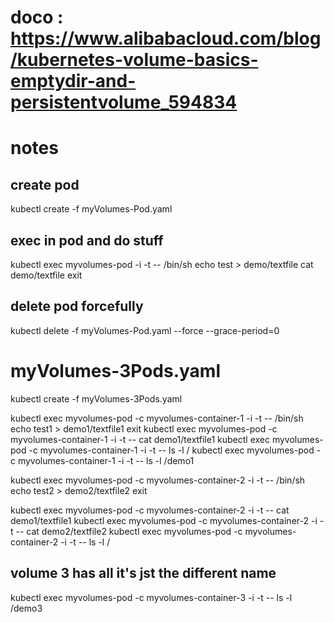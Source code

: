 # doco : https://www.alibabacloud.com/blog/kubernetes-volume-basics-emptydir-and-persistentvolume_594834

# notes
## create pod
kubectl create -f myVolumes-Pod.yaml

## exec in pod and do stuff
kubectl exec myvolumes-pod -i -t -- /bin/sh
echo test > demo/textfile
cat demo/textfile
exit

## delete pod forcefully
kubectl delete -f myVolumes-Pod.yaml --force --grace-period=0



# myVolumes-3Pods.yaml
kubectl create -f myVolumes-3Pods.yaml

kubectl exec myvolumes-pod -c myvolumes-container-1 -i -t -- /bin/sh
echo test1 > demo1/textfile1
exit
kubectl exec myvolumes-pod -c myvolumes-container-1 -i -t -- cat demo1/textfile1
kubectl exec myvolumes-pod -c myvolumes-container-1 -i -t -- ls -l /
kubectl exec myvolumes-pod -c myvolumes-container-1 -i -t -- ls -l /demo1

kubectl exec myvolumes-pod -c myvolumes-container-2 -i -t -- /bin/sh
echo test2 > demo2/textfile2
exit

kubectl exec myvolumes-pod -c myvolumes-container-2 -i -t -- cat demo1/textfile1
kubectl exec myvolumes-pod -c myvolumes-container-2 -i -t -- cat demo2/textfile2
kubectl exec myvolumes-pod -c myvolumes-container-2 -i -t -- ls -l /


## volume 3 has all  it's jst the different name
kubectl exec myvolumes-pod -c myvolumes-container-3 -i -t -- ls -l /demo3
